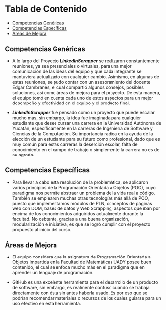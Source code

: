 # Tabla de Contenido
* [Competencias Genéricas](#competencias-genéricas)
* [Competencias Específicas](#competencias-específicas)
* [Áreas de Mejora](#áreas-de-mejora)

## Competencias Genéricas
* A lo largo del Proyecto **_LinkedInScrapper_** se realizaron constantemente reuniones, ya sea presenciales o virtuales, para una mejor comunicación de las ideas del equipo y que cada integrante se mantuviera actualizado con cualquier cambio. Asimismo, en algunas de estas reuniones, se pudo contar con un asesoramiento del docente Edgar Cambranes, el cual compartió algunos consejos, posibles soluciones, así como áreas de mejora para el proyecto. De esta manera, el equipo tomó en cuenta cada uno de estos aspectos para un mejor desempeño y efectividad en el equipo y el producto final.

* **_LinkedInScrapper_** fue pensado como un proyecto que puede escalar mucho más, sin embargo, la idea fue imaginada para cualquier estudiante que desee cursar una carrera en la Universidad Autónoma de Yucatán, específicamente en la carreras de Ingeniería de Software y Ciencias de la Computación. Su importancia radica en la ayuda de la elección de un estudiante para su futuro como profesional, dado que es muy común para estas carreras la deserción escolar, falta de conocimiento en el campo de trabajo o simplemente la carrera no es de su agrado.

## Competencias Específicas
* Para llevar a cabo esta resolución de la problemática, se aplicaron varios principios de la Programación Orientada a Objetos (POO), cuyo paradigma nos permite abstraer un problema de la vida real a código. También se emplearon muchas otras tecnologías más allá de POO, puesto que implementamos módulos de PLN, conceptos de páginas web con DOM, bases de datos y Web Scrapping; aspectos que iban por encima de los conocimientos adquiridos actualmente durante la facultad. No osbtante, gracias a una buena organización, modularización e iniciativa, es que se logró cumplir con el proyecto propuesto al inicio del curso.

## Áreas de Mejora
* El equipo considera que la asignatura de Programación Orientada a Objetos impartida en la Facultad de Matemáticas UADY posee buen contenido, el cual se enfoca mucho más en el paradigma que en aprender un lenguaje de programación.

* GitHub es una excelente herramienta para el desarrollo de un producto de software, sin embargo, es realmente confuso cuando se trabaja directamente con ésta sin antes haberla usado. Es por eso que se podrían recomendar materiales o recursos de los cuales guiarse para un uso efectivo en esta herramienta.